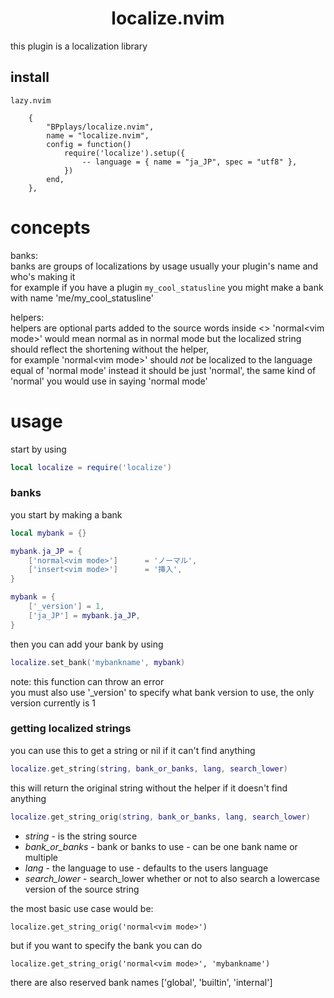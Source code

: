 <h1 align="center">localize.nvim</h1>
this plugin is a localization library

## install

`lazy.nvim`
```
	{
		"BPplays/localize.nvim",
		name = "localize.nvim",
		config = function()
			require('localize').setup({
				-- language = { name = "ja_JP", spec = "utf8" },
			})
		end,
	},
```

# concepts
banks:  <br>
banks are groups of localizations by usage usually your plugin's name and who's making it  <br>
for example if you have a plugin `my_cool_statusline` you might make a bank with name 'me/my_cool_statusline'

helpers:  <br>
helpers are optional parts added to the source words inside <> 'normal\<vim mode\>' would mean normal as in normal mode but the localized string should reflect the shortening without the helper,  <br>
for example 'normal\<vim mode\>' should *not* be localized to the language equal of 'normal mode' instead it should be just 'normal', the same kind of 'normal' you would use in saying 'normal mode'

# usage
start by using
```lua
local localize = require('localize')
```

### banks
you start by making a bank
```lua
local mybank = {}

mybank.ja_JP = {
	['normal<vim mode>']      = 'ノーマル',
	['insert<vim mode>']      = '挿入',
}

mybank = {
	['_version'] = 1,
	['ja_JP'] = mybank.ja_JP,
}
```
then you can add your bank by using
```lua
localize.set_bank('mybankname', mybank)
```
note: this function can throw an error  <br>
you must also use '_version' to specify what bank version to use, the only version currently is 1


### getting localized strings
you can use this to get a string or nil if it can't find anything  <br>
```lua
localize.get_string(string, bank_or_banks, lang, search_lower)
```

this will return the original string without the helper if it doesn't find anything  <br>
```lua
localize.get_string_orig(string, bank_or_banks, lang, search_lower)
```

- *string* - is the string source
- *bank_or_banks* - bank or banks to use - can be one bank name or multiple
- *lang* - the language to use - defaults to the users language
- *search_lower* - search_lower whether or not to also search a lowercase version of the source string
  <br>

the most basic use case would be:
```
localize.get_string_orig('normal<vim mode>')
```

but if you want to specify the bank you can do
```
localize.get_string_orig('normal<vim mode>', 'mybankname')
```
there are also reserved bank names ['global', 'builtin', 'internal']



